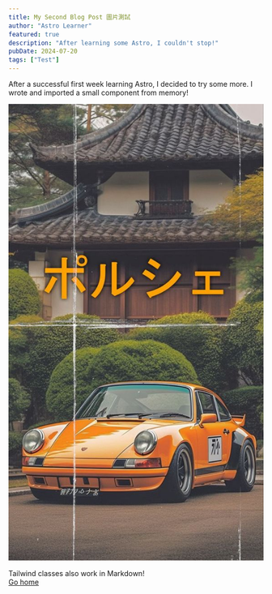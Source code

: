 ```yaml
---
title: My Second Blog Post 圖片測試
author: "Astro Learner"
featured: true
description: "After learning some Astro, I couldn't stop!"
pubDate: 2024-07-20
tags: ["Test"]
---
```


After a successful first week learning Astro, I decided to try some more. I wrote and imported a small component from memory!

![image](../../assets/car.jpg)

<div class="grid place-items-center h-screen content-center">
  <div class="py-2 px-4 bg-purple-500 text-white font-semibold rounded-lg shadow-md">
    Tailwind classes also work in Markdown!
  </div>
  <a
    href="/"
    class="p-4 underline hover:text-purple-500 transition-colors ease-in-out duration-200"
  >
    Go home
  </a>
</div>
